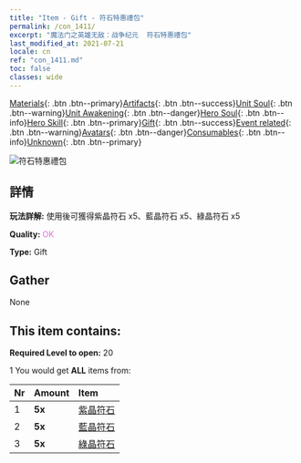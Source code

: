 ```yaml
---
title: "Item - Gift - 符石特惠禮包"
permalink: /con_1411/
excerpt: "魔法门之英雄无敌：战争纪元  符石特惠禮包"
last_modified_at: 2021-07-21
locale: cn
ref: "con_1411.md"
toc: false
classes: wide
---
```

 [Materials](/ItemsCN/){: .btn .btn--primary}[Artifacts](/ItemsCN/Artifacts/){: .btn .btn--success}[Unit Soul](/ItemsCN/UnitSoul/){: .btn .btn--warning}[Unit Awakening](/ItemsCN/UnitAwakening/){: .btn .btn--danger}[Hero Soul](/ItemsCN/HeroSoul/){: .btn .btn--info}[Hero Skill](/ItemsCN/HeroSkill/){: .btn .btn--primary}[Gift](/ItemsCN/Gift/){: .btn .btn--success}[Event related](/ItemsCN/Events/){: .btn .btn--warning}[Avatars](/ItemsCN/Avatars/){: .btn .btn--danger}[Consumables](/ItemsCN/Consumables/){: .btn .btn--info}[Unknown](/ItemsCN/Unknown/){: .btn .btn--primary}

 ![符石特惠禮包](/images/t/i_907025.png)

## 詳情
 **玩法詳解:** 使用後可獲得紫晶符石 x5、藍晶符石 x5、綠晶符石 x5

 **Quality:** <span style="color: #DA70D6">OK</span>

 **Type:** Gift

## Gather

  None

## This item contains:

 **Required Level to open:** 20

 1 You would get **ALL** items  from:

  | Nr | Amount |     Item    |
  |:---|:-------|:------------|
  | 1 |  **5x** | [紫晶符石](/cn/Items/con_720/) |  | 
  | 2 |  **5x** | [藍晶符石](/cn/Items/con_716/) |  | 
  | 3 |  **5x** | [綠晶符石](/cn/Items/con_711/) |  | 
